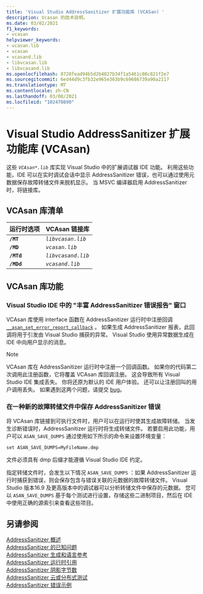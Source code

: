 ```yaml
---
title: 'Visual Studio AddressSanitizer 扩展功能库 (VCASan) '
description: Vcasan 的技术说明。
ms.date: 03/02/2021
f1_keywords:
- vcasan
helpviewer_keywords:
- vcasan.lib
- vcasan
- vcasand.lib
- libvcasan.lib
- libvcasand.lib
ms.openlocfilehash: 8728fead94b5d2b4827b34f1a5461c08c821f2e7
ms.sourcegitcommit: 6ed44d9c3fb32e965e363b9c69686739a90a2117
ms.translationtype: MT
ms.contentlocale: zh-CN
ms.lasthandoff: 03/08/2021
ms.locfileid: "102470890"
---
```

# <a name="visual-studio-addresssanitizer-extended-functionality-library-vcasan"></a>Visual Studio AddressSanitizer 扩展功能库 (VCAsan) 

这些 *`VCAsan*.lib`* 库实现 Visual Studio 中的扩展调试器 IDE 功能。 利用这些功能，IDE 可以在实时调试会话中显示 AddressSanitizer 错误，也可以通过使用元数据保存故障转储文件来脱机显示。 当 MSVC 编译器启用 AddressSanitizer 时，将链接库。

## <a name="vcasan-library-inventory"></a>VCAsan 库清单

| 运行时选项 | VCAsan 链接库  |
|---------------|----------------------|
| **`/MT`**           | *`libvcasan.lib`*        |
| **`/MD`**           | *`vcasan.lib`*           |
| **`/MTd`**          | *`libvcasand.lib`*       |
| **`/MDd`**          | *`vcasand.lib`*          |

## <a name="vcasan-library-features"></a>VCAsan 库功能

### <a name="rich-addresssanitizer-error-report-window-in-visual-studio-ide"></a>Visual Studio IDE 中的 "丰富 AddressSanitizer 错误报告" 窗口

VCAsan 库使用 interface 函数在 AddressSanitizer 运行时中注册回调 [`__asan_set_error_report_callback`](https://github.com/llvm/llvm-project/blob/1ba5ea67a30170053964a28f2f47aea4bb7f5ff1/compiler-rt/include/sanitizer/asan_interface.h#L256) 。 如果生成 AddressSanitizer 报表，此回调将用于引发由 Visual Studio 捕获的异常。 Visual Studio 使用异常数据生成在 IDE 中向用户显示的消息。

> [!NOTE]
> VCAsan 库在 AddressSanitizer 运行时中注册一个回调函数。 如果你的代码第二次调用此注册函数，它将覆盖 VCAsan 库回调注册。 这会导致所有 Visual Studio IDE 集成丢失。 你将还原为默认的 IDE 用户体验。 还可以让注册回叫的用户调用丢失。 如果遇到这两个问题，请提交 [bug](https://aka.ms/feedback/report?space=62)。

### <a name="save-addresssanitizer-errors-in-a-new-type-of-crash-dump-file"></a>在一种新的故障转储文件中保存 AddressSanitizer 错误

将 VCAsan 库链接到可执行文件时，用户可以在运行时使其生成故障转储。 当发生诊断错误时，AddressSanitizer 运行时将生成转储文件。 若要启用此功能，用户可以 `ASAN_SAVE_DUMPS` 通过使用如下所示的命令来设置环境变量：

`set ASAN_SAVE_DUMPS=MyFileName.dmp`

文件必须具有 dmp 后缀才能遵循 Visual Studio IDE 约定。

指定转储文件时，会发生以下情况 `ASAN_SAVE_DUMPS` ：如果 AddressSanitizer 运行时捕获到错误，则会保存包含与错误关联的元数据的故障转储文件。 Visual Studio 版本16.9 及更高版本中的调试器可以分析转储文件中保存的元数据。 您可以 `ASAN_SAVE_DUMPS` 基于每个测试进行设置，存储这些二进制项目，然后在 IDE 中使用正确的源索引来查看这些项目。

## <a name="see-also"></a>另请参阅

[AddressSanitizer 概述](./asan.md)\
[AddressSanitizer 的已知问题](./asan-known-issues.md)\
[AddressSanitizer 生成和语言参考](./asan-building.md)\
[AddressSanitizer 运行时引用](./asan-runtime.md)\
[AddressSanitizer 阴影字节数](./asan-shadow-bytes.md)\
[AddressSanitizer 云或分布式测试](./asan-offline-crash-dumps.md)\
[AddressSanitizer 错误示例](./asan-error-examples.md)
